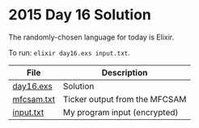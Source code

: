 # 2015 Day 16 Solution
The randomly-chosen language for today is Elixir.

To run: `elixir day16.exs input.txt`.

|File|Description
|---|--------|
|[day16.exs](day16.exs)   | Solution |
|[mfcsam.txt](mfcsam.txt) | Ticker output from the MFCSAM |
|[input.txt](input.txt)   | My program input (encrypted) |
